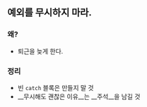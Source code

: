 ## 예외를 무시하지 마라.

### 왜?

- 퇴근을 늦게 한다.

### 정리

- 빈 `catch` 블록은 만들지 말 것
- __무시해도 괜찮은 이유__는 __주석__을 남길 것